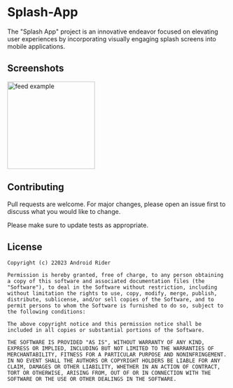 # Splash-App

The "Splash App" project is an innovative endeavor focused on elevating user experiences by incorporating visually engaging splash screens into mobile applications.

## Screenshots
<img src="https://user-images.githubusercontent.com/140700822/262914124-102da0b8-ff67-4a3d-8b5a-4b0bbb13d474.png" alt="feed example" width = "200" >

## Contributing
Pull requests are welcome. For major changes, please open an issue first
to discuss what you would like to change.

Please make sure to update tests as appropriate.

## License

    Copyright (c) 22023 Android Rider
    
    Permission is hereby granted, free of charge, to any person obtaining a copy of this software and associated documentation files (the "Software"), to deal in the Software without restriction, including without limitation the rights to use, copy, modify, merge, publish, distribute, sublicense, and/or sell copies of the Software, and to permit persons to whom the Software is furnished to do so, subject to the following conditions:
    
    The above copyright notice and this permission notice shall be included in all copies or substantial portions of the Software.
    
    THE SOFTWARE IS PROVIDED "AS IS", WITHOUT WARRANTY OF ANY KIND, EXPRESS OR IMPLIED, INCLUDING BUT NOT LIMITED TO THE WARRANTIES OF MERCHANTABILITY, FITNESS FOR A PARTICULAR PURPOSE AND NONINFRINGEMENT. IN NO EVENT SHALL THE AUTHORS OR COPYRIGHT HOLDERS BE LIABLE FOR ANY CLAIM, DAMAGES OR OTHER LIABILITY, WHETHER IN AN ACTION OF CONTRACT, TORT OR OTHERWISE, ARISING FROM, OUT OF OR IN CONNECTION WITH THE SOFTWARE OR THE USE OR OTHER DEALINGS IN THE SOFTWARE.



